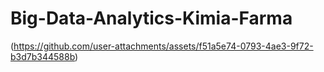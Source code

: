 # Big-Data-Analytics-Kimia-Farma

(https://github.com/user-attachments/assets/f51a5e74-0793-4ae3-9f72-b3d7b344588b)
